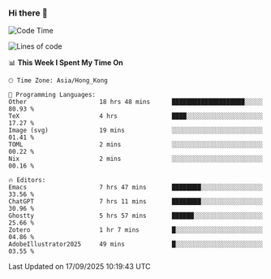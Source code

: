 ### Hi there 👋

<!--
**nicehiro/nicehiro** is a ✨ _special_ ✨ repository because its `README.md` (this file) appears on your GitHub profile.

Here are some ideas to get you started:

- 🔭 I’m currently working on ...
- 🌱 I’m currently learning ...
- 👯 I’m looking to collaborate on ...
- 🤔 I’m looking for help with ...
- 💬 Ask me about ...
- 📫 How to reach me: ...
- 😄 Pronouns: ...
- ⚡ Fun fact: ...
-->

<!--START_SECTION:waka-->
![Code Time](http://img.shields.io/badge/Code%20Time-1%2C029%20hrs%2031%20mins-blue)

![Lines of code](https://img.shields.io/badge/From%20Hello%20World%20I%27ve%20Written-1.9%20million%20lines%20of%20code-blue)

📊 **This Week I Spent My Time On** 

```text
🕑︎ Time Zone: Asia/Hong_Kong

💬 Programming Languages: 
Other                    18 hrs 48 mins      ████████████████████░░░░░   80.93 % 
TeX                      4 hrs               ████░░░░░░░░░░░░░░░░░░░░░   17.27 % 
Image (svg)              19 mins             ░░░░░░░░░░░░░░░░░░░░░░░░░   01.41 % 
TOML                     2 mins              ░░░░░░░░░░░░░░░░░░░░░░░░░   00.22 % 
Nix                      2 mins              ░░░░░░░░░░░░░░░░░░░░░░░░░   00.16 % 

🔥 Editors: 
Emacs                    7 hrs 47 mins       ████████░░░░░░░░░░░░░░░░░   33.56 % 
ChatGPT                  7 hrs 11 mins       ████████░░░░░░░░░░░░░░░░░   30.96 % 
Ghostty                  5 hrs 57 mins       ██████░░░░░░░░░░░░░░░░░░░   25.66 % 
Zotero                   1 hr 7 mins         █░░░░░░░░░░░░░░░░░░░░░░░░   04.86 % 
AdobeIllustrator2025     49 mins             █░░░░░░░░░░░░░░░░░░░░░░░░   03.55 % 
```


 Last Updated on 17/09/2025 10:19:43 UTC
<!--END_SECTION:waka-->
